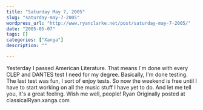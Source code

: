 ```yaml
---
title: "Saturday May 7, 2005"
slug: "saturday-may-7-2005"
wordpress_url: "http://www.ryanclarke.net/post/saturday-may-7-2005/"
date: "2005-05-07"
tags: []
categories: ["Xanga"]
description: ""

---
```


Yesterday I passed American Literature. That means I'm done with every CLEP and DANTES test I need for my degree. Basically, I'm done testing. The last test was fun, I sort of enjoy tests. So now the weekend is free until I have to start working on all the music stuff I have yet to do.
 And let me tell you, it's a great feeling.
 Wish me well, people!
 Ryan
Originally posted at classicalRyan.xanga.com
